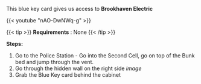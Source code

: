 
This blue key card gives us access to **Brookhaven Electric**

{{< youtube "nAO-DwNWq-g" >}}

{{< tip >}}
**Requirements** : None
{{< /tip >}}

**Steps:**

1. Go to the Police Station - Go into the Second Cell, go on top of the Bunk bed and jump through the vent.
2. Go through the hidden wall on the right side _image_
3. Grab the Blue Key card behind the cabinet
